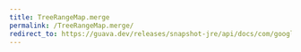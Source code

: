 ```yaml
---
title: TreeRangeMap.merge
permalink: /TreeRangeMap.merge/
redirect_to: https://guava.dev/releases/snapshot-jre/api/docs/com/google/common/collect/TreeRangeMap.html#merge-com.google.common.collect.Range-V-java.util.function.BiFunction-
---
```

